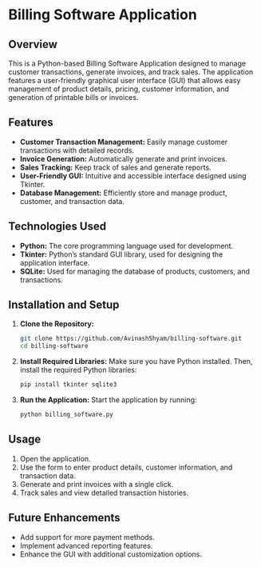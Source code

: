 # Billing Software Application

## Overview

This is a Python-based Billing Software Application designed to manage customer transactions, generate invoices, and track sales. The application features a user-friendly graphical user interface (GUI) that allows easy management of product details, pricing, customer information, and generation of printable bills or invoices.

## Features

- **Customer Transaction Management:** Easily manage customer transactions with detailed records.
- **Invoice Generation:** Automatically generate and print invoices.
- **Sales Tracking:** Keep track of sales and generate reports.
- **User-Friendly GUI:** Intuitive and accessible interface designed using Tkinter.
- **Database Management:** Efficiently store and manage product, customer, and transaction data.

## Technologies Used

- **Python:** The core programming language used for development.
- **Tkinter:** Python’s standard GUI library, used for designing the application interface.
- **SQLite:** Used for managing the database of products, customers, and transactions.

## Installation and Setup

1. **Clone the Repository:**
   ```bash
   git clone https://github.com/AvinashShyam/billing-software.git
   cd billing-software
   ```

2. **Install Required Libraries:**
   Make sure you have Python installed. Then, install the required Python libraries:
   ```bash
   pip install tkinter sqlite3
   ```

3. **Run the Application:**
   Start the application by running:
   ```bash
   python billing_software.py
   ```

## Usage

1. Open the application.
2. Use the form to enter product details, customer information, and transaction data.
3. Generate and print invoices with a single click.
4. Track sales and view detailed transaction histories.

## Future Enhancements

- Add support for more payment methods.
- Implement advanced reporting features.
- Enhance the GUI with additional customization options.

